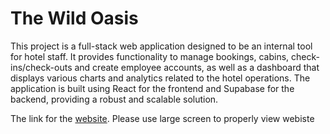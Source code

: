 # The Wild Oasis

This project is a full-stack web application designed to be an internal tool for hotel staff. It provides functionality to manage bookings, cabins, check-ins/check-outs and  create employee accounts, as well as a dashboard that displays various charts and analytics related to the hotel operations. The application is built using React for the frontend and Supabase for the backend, providing a robust and scalable solution.

The link for the [website](https://the-wild-oasis-nine-sooty.vercel.app/). Please use large screen to properly view webiste
